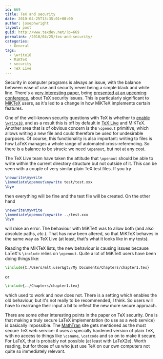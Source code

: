```yaml
---
id: 669
title: TeX and security
date: 2010-04-25T13:35:01+00:00
author: josephwright
layout: post
guid: http://www.texdev.net/?p=669
permalink: /2010/04/25/tex-and-security/
categories:
  - General
tags:
  - \write18
  - MiKTeX
  - security
  - TeX Live
---
```

Security in computer programs is always an issue, with the balance between ease of use and security never being a simple black and white line. There's a [very interesting paper](http://cseweb.ucsd.edu/~hovav/papers/csr10.html), being [presented at an upcoming conference,](http://www.usenix.org/event/leet10/tech/tech.html#Checkoway) about TeX security issues. This is particularly significant to [MiKTeX](http://www.miktex.org/) users, as it's led to a change in how MiKTeX implements certain features.

One of the well-known security questions with TeX is whether to [enable `\write18`](http://www.texdev.net/2009/10/06/what-does-write18-mean/), and as a result this is off by default in [TeX Live](http://www.tug.org/texlive/) and MiKTeX. Another area that is of obvious concern is the `\openout` primitive, which allows writing a new file and could therefore be used for undesirable purposes. Of course, this functionality is also important: writing to files is how LaTeX manages a whole range of automated cross-referencing. So there is a balance to be struck: we need `\openout`, but not at any cost.

The TeX Live team have taken the attitude that `\openout` should be able to write within the current directory structure but not outside of it. This can be seen with a couple of very similar plain TeX test files. If you try

```latex
\newwrite\mywrite
\immediate\openout\mywrite test/test.xxx
\bye
```

then everything will be fine and the test file will be created. On the other hand

```latex
\newwrite\mywrite
\immediate\openout\mywrite ../test.xxx
\bye
```

will raise an error. The behaviour with MiKTeX was to allow both (and also absolute paths, _etc_.). That has now been altered, so that MiKTeX behaves in the same way as TeX Live (at least, that's what it looks like in my tests).

Reading the MiKTeX lists, the new behaviour is causing issues because LaTeX's `\include` relies on `\openout`. Quite a lot of MiKTeX users have been doing things like:

```latex
\include{C:/Users/&lt;user&gt;/My Documents/Chapters/chapter1.tex}
```

or

```latex
\include{../Chapters/chapter1.tex}
```

which used to work and now does not. There is a setting which enables the old behaviour, but it's not really to be recommended, I think. So users will have to rearrange their input a bit to reflect the new more secure approach.

There are some other interesting points in the paper on TeX security. One is that making a truly secure LaTeX implementation (to use as a web service) is basically impossible. The [MathTran](http://www.mathtran.org/) site gets mentioned as the most secure TeX web service: it uses a specially hardened version of plain TeX, with no access to things like `\csname`, `\catcode` and so on to make it secure. For LaTeX, that is probably not possible (at least with LaTeX2e). Worth reading, but for those of us who just use TeX on our own computers not quite so immediately relevant.
